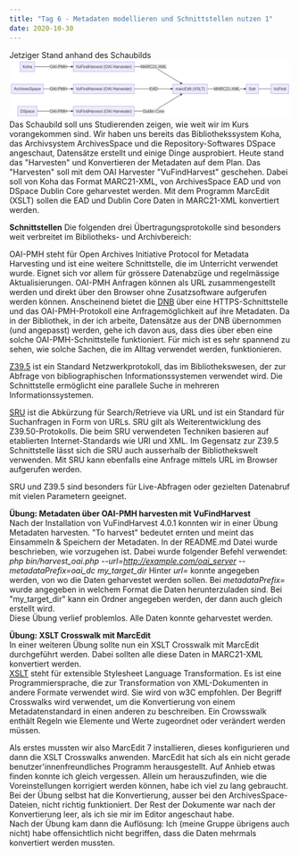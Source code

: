 ```yaml
---
title: "Tag 6 - Metadaten modellieren und Schnittstellen nutzen 1"
date: 2020-10-30
---
```

Jetziger Stand anhand des Schaubilds 
![Schaubild Unterricht](https://github.com/shannarachel/storys/blob/master/assets/schaubild.png?raw=true)
Das Schaubild soll uns Studierenden zeigen, wie weit wir im Kurs vorangekommen sind. Wir haben uns bereits das Bibliothekssystem Koha, das Archivsystem ArchivesSpace und die Repository-Softwares DSpace angeschaut, Datensätze erstellt und einige Dinge ausprobiert. Heute stand das "Harvesten" und Konvertieren der Metadaten auf dem Plan. Das "Harvesten" soll mit dem OAI Harvester "VuFindHarvest" geschehen. Dabei soll von Koha das Format MARC21-XML, von ArchivesSpace EAD und von DSpace Dublin Core geharvestet werden. Mit dem Programm MarcEdit (XSLT) sollen die EAD und Dublin Core Daten in MARC21-XML konvertiert werden. 

**Schnittstellen**
Die folgenden drei Übertragungsprotokolle sind besonders weit verbreitet im Bibliotheks- und Archivbereich: 

OAI-PMH steht für Open Archives Initiative Protocol for Metadata Harvesting und ist eine weitere Schnittstelle, die im Unterricht verwendet wurde.
Eignet sich vor allem für grössere Datenabzüge und regelmässige Aktualisierungen. OAI-PMH Anfragen können als URL zusammengestellt werden und direkt über den Browser ohne Zusatzsoftware aufgerufen werden können.
Anscheinend bietet die [DNB](https://www.dnb.de/DE/Professionell/Metadatendienste/Datenbezug/OAI/oai_node.html) über eine HTTPS-Schnittstelle und das OAI-PMH-Protokoll eine Anfragemöglichkeit auf ihre Metadaten. Da in der Bibliothek, in der ich arbeite, Datensätze aus der DNB übernommen (und angepasst) werden, gehe ich davon aus, dass dies über eben eine solche OAI-PMH-Schnittstelle funktioniert. Für mich ist es sehr spannend zu sehen, wie solche Sachen, die im Alltag verwendet werden, funktionieren. 

[Z39.5](https://de.wikipedia.org/wiki/Z39.50) ist ein Standard Netzwerkprotokoll, das im Bibliothekswesen, der zur Abfrage von bibliographischen Informationssystemen verwendet wird. Die Schnittstelle ermöglicht eine parallele Suche in mehreren Informationssystemen.

[SRU](https://de.wikipedia.org/wiki/Search/Retrieve_via_URL) ist die Abkürzung für Search/Retrieve via URL und ist ein Standard für Suchanfragen in Form von URLs. SRU gilt als Weiterentwicklung des Z39.50-Protokolls. Die beim SRU verwendeten Techniken basieren auf etablierten Internet-Standards wie URI und XML. Im Gegensatz zur Z39.5 Schnittstelle lässt sich die SRU auch ausserhalb der Bibliothekswelt verwenden. Mit SRU kann ebenfalls eine Anfrage mittels URL im Browser aufgerufen werden.
 
SRU und Z39.5 sind besonders für Live-Abfragen oder gezielten Datenabruf mit vielen Parametern geeignet. 

**Übung: Metadaten über OAI-PMH harvesten mit VuFindHarvest**  
Nach der Installation von VuFindHarvest 4.0.1 konnten wir in einer Übung Metadaten harvesten. "To harvest" bedeutet ernten und meint das Einsammeln & Speichern der Metadaten.
In der README.md Datei wurde beschrieben, wie vorzugehen ist. Dabei wurde folgender Befehl verwendet:  *php bin/harvest_oai.php --url=http://example.com/oai_server --metadataPrefix=oai_dc my_target_dir* 
Hinter *url=* konnte angegeben werden, von wo die Daten geharvestet werden sollen. Bei *metadataPrefix=*  wurde angegeben in welchem Format die Daten herunterzuladen sind. Bei "my_target_dir" kann ein Ordner angegeben werden, der dann auch gleich erstellt wird.  
Diese Übung verlief problemlos. Alle Daten konnte geharvestet werden.  

**Übung: XSLT Crosswalk mit MarcEdit**  
In einer weiteren Übung sollte nun ein XSLT Crosswalk mit MarcEdit durchgeführt werden. Dabei sollten alle diese Daten in MARC21-XML konvertiert werden.  
[XSLT](https://www.w3schools.com/xml/xsl_languages.asp) steht für extensible Stylesheet Language Transformation. Es ist eine Programmiersprache, die zur Transformation von XML-Dokumenten in andere Formate verwendet wird. Sie wird von w3C empfohlen. 
Der Begriff Crosswalks wird verwendet, um die Konvertierung von einem Metadatenstandard in einen anderen zu beschreiben. Ein Crowsswalk enthält Regeln wie Elemente und Werte zugeordnet oder verändert werden müssen. 

Als erstes mussten wir also MarcEdit 7 installieren, dieses konfigurieren und dann die XSLT Crosswalks anwenden. 
MarcEdit hat sich als ein nicht gerade benutzer'innenfreundliches Programm herausgestellt. Auf Anhieb etwas finden konnte ich gleich vergessen. Allein um herauszufinden, wie die Voreinstellungen korrigiert werden können, habe ich viel zu lang gebraucht.  
Bei der Übung selbst hat die Konvertierung, ausser bei den ArchivesSpace-Dateien, nicht richtig funktioniert. Der Rest der Dokumente war nach der Konvertierung leer, als ich sie mir im Editor angeschaut habe.  
Nach der Übung kam dann die Auflösung: Ich (meine Gruppe übrigens auch nicht) habe offensichtlich nicht begriffen, dass die Daten mehrmals konvertiert werden mussten.
